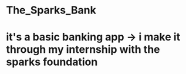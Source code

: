 # The_Sparks_Bank
# it's a basic banking app -> i make it through my internship with the sparks foundation
